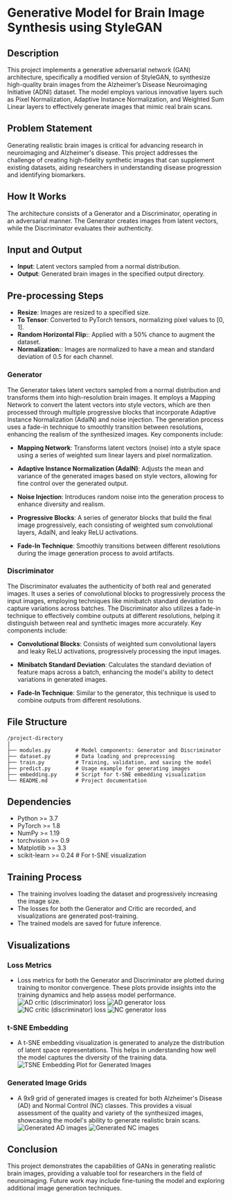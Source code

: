 # Generative Model for Brain Image Synthesis using StyleGAN

## Description
This project implements a generative adversarial network (GAN) architecture, specifically a modified version of StyleGAN, to synthesize high-quality brain images from the Alzheimer’s Disease Neuroimaging Initiative (ADNI) dataset. The model employs various innovative layers such as Pixel Normalization, Adaptive Instance Normalization, and Weighted Sum Linear layers to effectively generate images that mimic real brain scans.

## Problem Statement
Generating realistic brain images is critical for advancing research in neuroimaging and Alzheimer's disease. This project addresses the challenge of creating high-fidelity synthetic images that can supplement existing datasets, aiding researchers in understanding disease progression and identifying biomarkers.

## How It Works
The architecture consists of a Generator and a Discriminator, operating in an adversarial manner. The Generator creates images from latent vectors, while the Discriminator evaluates their authenticity. 

## Input and Output
- **Input**: Latent vectors sampled from a normal distribution.
- **Output**: Generated brain images in the specified output directory.

## Pre-processing Steps
- **Resize**: Images are resized to a specified size.
- **To Tensor**: Converted to PyTorch tensors, normalizing pixel values to [0, 1].
- **Random Horizontal Flip:**: Applied with a 50% chance to augment the dataset.
- **Normalization:**: Images are normalized to have a mean and standard deviation of 0.5 for each channel.

### Generator

The Generator takes latent vectors sampled from a normal distribution and transforms them into high-resolution brain images. It employs a Mapping Network to convert the latent vectors into style vectors, which are then processed through multiple progressive blocks that incorporate Adaptive Instance Normalization (AdaIN) and noise injection. The generation process uses a fade-in technique to smoothly transition between resolutions, enhancing the realism of the synthesized images. Key components include:

- **Mapping Network**: Transforms latent vectors (noise) into a style space using a series of weighted sum linear layers and pixel normalization.
  
- **Adaptive Instance Normalization (AdaIN)**: Adjusts the mean and variance of the generated images based on style vectors, allowing for fine control over the generated output.

- **Noise Injection**: Introduces random noise into the generation process to enhance diversity and realism.

- **Progressive Blocks**: A series of generator blocks that build the final image progressively, each consisting of weighted sum convolutional layers, AdaIN, and leaky ReLU activations.

- **Fade-In Technique**: Smoothly transitions between different resolutions during the image generation process to avoid artifacts.


### Discriminator

The Discriminator evaluates the authenticity of both real and generated images. It uses a series of convolutional blocks to progressively process the input images, employing techniques like minibatch standard deviation to capture variations across batches. The Discriminator also utilizes a fade-in technique to effectively combine outputs at different resolutions, helping it distinguish between real and synthetic images more accurately. Key components include:

- **Convolutional Blocks**: Consists of weighted sum convolutional layers and leaky ReLU activations, progressively processing the input images.

- **Minibatch Standard Deviation**: Calculates the standard deviation of feature maps across a batch, enhancing the model's ability to detect variations in generated images.

- **Fade-In Technique**: Similar to the generator, this technique is used to combine outputs from different resolutions.


## File Structure
```
/project-directory
│
├── modules.py        # Model components: Generator and Discriminator
├── dataset.py        # Data loading and preprocessing
├── train.py          # Training, validation, and saving the model
├── predict.py        # Usage example for generating images
├── embedding.py      # Script for t-SNE embedding visualization
└── README.md         # Project documentation
```

## Dependencies
- Python >= 3.7
- PyTorch >= 1.8
- NumPy >= 1.19
- torchvision >= 0.9
- Matplotlib >= 3.3
- scikit-learn >= 0.24  # For t-SNE visualization

## Training Process
- The training involves loading the dataset and progressively increasing the image size.
- The losses for both the Generator and Critic are recorded, and visualizations are generated post-training.
- The trained models are saved for future inference.

## Visualizations
### Loss Metrics
- Loss metrics for both the Generator and Discriminator are plotted during training to monitor convergence. These plots provide insights into the training dynamics and help assess model performance.
![AD critic (discriminator) loss](images/AD_critic_loss_final.png)
![AD generator loss](images/AD_generator_loss_final.png)
![NC critic (discriminator) loss](images/NC_critic_loss_final.png)
![NC generator loss](images/AD_generator_loss_final.png)

### t-SNE Embedding
- A t-SNE embedding visualization is generated to analyze the distribution of latent space representations. This helps in understanding how well the model captures the diversity of the training data.
![TSNE Embedding Plot for Generated Images](tsne_visualization.png)

### Generated Image Grids
- A 9x9 grid of generated images is created for both Alzheimer's Disease (AD) and Normal Control (NC) classes. This provides a visual assessment of the quality and variety of the synthesized images, showcasing the model's ability to generate realistic brain scans.
![Generated AD images](images/AD_images.png)
![Generated NC images](images/NC_images.png)

## Conclusion
This project demonstrates the capabilities of GANs in generating realistic brain images, providing a valuable tool for researchers in the field of neuroimaging. Future work may include fine-tuning the model and exploring additional image generation techniques.